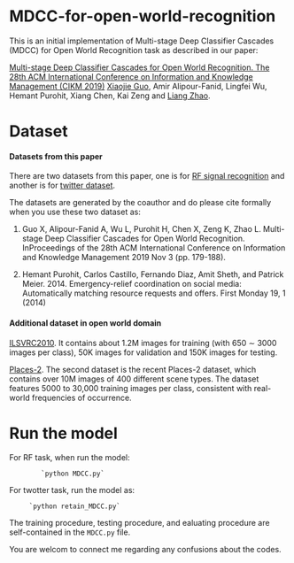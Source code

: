 # MDCC-for-open-world-recognition
This is an initial implementation of Multi-stage Deep Classifier Cascades (MDCC) for Open World Recognition task as described in our paper:

[Multi-stage Deep Classifier Cascades for Open World Recognition. The 28th ACM International Conference on Information and Knowledge Management (CIKM 2019)](https://dl.acm.org/doi/10.1145/3357384.3357981)
[Xiaojie Guo](https://sites.google.com/view/xiaojie-guo-personal-site), Amir Alipour-Fanid, Lingfei Wu, Hemant Purohit, Xiang Chen, Kai Zeng and [Liang Zhao](http://mason.gmu.edu/~lzhao9/).

# Dataset
#### Datasets from this paper
There are two datasets from this paper, one is for [RF signal recognition](https://exchangelabsgmu-my.sharepoint.com/:u:/g/personal/xguo7_masonlive_gmu_edu/EUMFyD5TWnFFo7sL0AXWOD0BV-VRQyW9IahE1Gh_OTvl5w?e=PBeoel) and another is for [twitter dataset](https://exchangelabsgmu-my.sharepoint.com/:u:/g/personal/xguo7_masonlive_gmu_edu/EVb5O9TtPzxAnM1-LzkVSjwBfU8mdD5Yw-z0o9p3HWJq9w?e=Qo3gy5). 

The datasets are generated by the coauthor and do please cite formally when you use these two dataset as:

1. Guo X, Alipour-Fanid A, Wu L, Purohit H, Chen X, Zeng K, Zhao L. Multi-stage Deep Classifier Cascades for Open World Recognition. InProceedings of the 28th ACM International Conference on Information and Knowledge Management 2019 Nov 3 (pp. 179-188).

2. Hemant Purohit, Carlos Castillo, Fernando Diaz, Amit Sheth, and Patrick Meier. 2014. Emergency-relief coordination on social media: Automatically matching resource requests and offers. First Monday 19, 1 (2014)

#### Additional dataset in open world domain
[ILSVRC2010](http://www.image-net.org/challenges/LSVRC/2010/#data). It contains about 1.2M images for training (with 650 ∼ 3000 images per class), 50K images for validation and 150K images for testing.

[Places-2](http://places2.csail.mit.edu/download.html). The second dataset is the recent Places-2 dataset, which contains over 10M images of 400 different scene types. The dataset features 5000 to 30,000 training images per class, consistent with real-world frequencies of occurrence. 


# Run the model
For RF task, when run the model:

            `python MDCC.py`
          
For twotter task, run the model as:
  
         `python retain_MDCC.py`

          
The training procedure, testing procedure, and ealuating procedure are self-contained in the `MDCC.py` file.         

You are welcom to connect me regarding any confusions about the codes.
